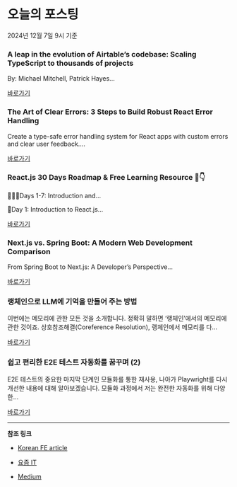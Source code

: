 # 오늘의 포스팅 
2024년 12월 7일 9시 기준 

### A leap in the evolution of Airtable’s codebase: Scaling TypeScript to thousands of projects 

 By: Michael Mitchell, Patrick Hayes... 

 [바로가기](https://medium.com/m/signin?actionUrl=https%3A%2F%2Fmedium.com%2F_%2Fbookmark%2Fp%2F734326c3a553&operation=register&redirect=https%3A%2F%2Fmedium.com%2Fairtable-eng%2Fa-leap-in-the-evolution-of-airtables-codebase-scaling-typescript-to-thousands-of-projects-734326c3a553&source=---recommended_stories---typescript---0-84----------------bookmark_preview----2a471da0_bb7b_4e1c_8c04_1fe36c1b1bf0-------) 

### The Art of Clear Errors: 3 Steps to Build Robust React Error Handling 

 Create a type-safe error handling system for React apps with custom errors and clear user feedback.... 

 [바로가기](https://medium.com/m/signin?actionUrl=https%3A%2F%2Fmedium.com%2F_%2Fbookmark%2Fp%2F161e79f43ac0&operation=register&redirect=https%3A%2F%2Fjavascript.plainenglish.io%2Fthe-art-of-clear-errors-3-steps-to-build-robust-react-error-handling-161e79f43ac0&source=---recommended_stories---frontend---0-84----------------bookmark_preview----0b5f46d4_ecac_4323_87e5_4d8fa08e0505-------) 

### React.js 30 Days Roadmap & Free Learning Resource 📍👇 
 
👨🏻‍💻Days 1-7: Introduction and… 

 📍Day 1: Introduction to React.js... 

 [바로가기](https://medium.com/m/signin?actionUrl=https%3A%2F%2Fmedium.com%2F_%2Fbookmark%2Fp%2Fbd0ae94525fd&operation=register&redirect=https%3A%2F%2Fmedium.com%2F%40nexusgktechnology%2Freact-js-30-days-roadmap-free-learning-resource-days-1-7-introduction-and-bd0ae94525fd&source=---recommended_stories---reactjs---0-84----------------bookmark_preview----d6124b19_d73d_453d_a42c_bd2eb8fea718-------) 

### Next.js vs. Spring Boot: A Modern Web Development Comparison 

 From Spring Boot to Next.js: A Developer’s Perspective... 

 [바로가기](https://medium.com/m/signin?actionUrl=https%3A%2F%2Fmedium.com%2F_%2Fbookmark%2Fp%2F5a9c897ccad8&operation=register&redirect=https%3A%2F%2Fmedium.com%2Fandamp%2Fnext-js-vs-spring-boot-a-modern-web-development-comparison-5a9c897ccad8&source=---recommended_stories---nextjs---0-84----------------bookmark_preview----3812f3c2_1cfa_4f9d_b1c1_086ba5b55e69-------) 

### 랭체인으로 LLM에 기억을 만들어 주는 방법 

 이번에는 메모리에 관한 모든 것을 소개합니다. 정확히 말하면 ‘랭체인’에서의 메모리에 관한 것이죠. 상호참조해결(Coreference Resolution), 랭체인에서 메모리를 다... 

 [바로가기](https://yozm.wishket.com/magazine/detail/2879/) 

### 쉽고 편리한 E2E 테스트 자동화를 꿈꾸며 (2) 

 E2E 테스트의 중요한 마지막 단계인 모듈화를 통한 재사용, 나아가 Playwright를 다시 개선한 내용에 대해 알아보겠습니다. 모듈화 과정에서 저는 완전한 자동화를 위해 다양한... 

 [바로가기](https://yozm.wishket.com/magazine/detail/2878/) 

---

**참조 링크**

- [Korean FE article](https://kofearticle.substack.com) 

- [요즘 IT](https://yozm.wishket.com/magazine) 

- [Medium](https://medium.com) 

